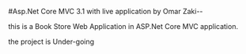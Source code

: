 #Asp.Net Core MVC 3.1  with live application by Omar Zaki--

this is a Book Store Web Application in ASP.Net Core MVC application.

  the project is Under-going
